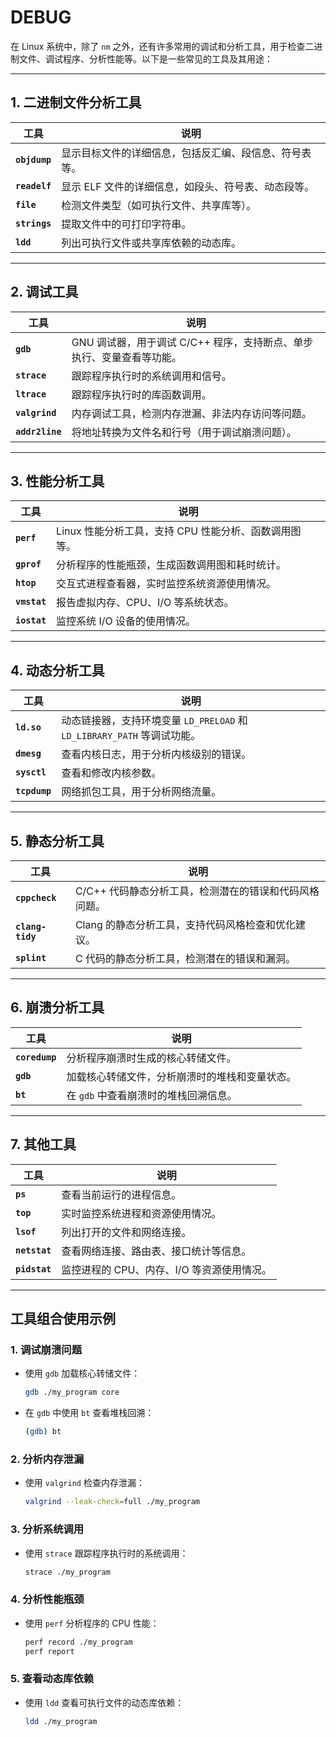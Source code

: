 # DEBUG

在 Linux 系统中，除了 `nm` 之外，还有许多常用的调试和分析工具，用于检查二进制文件、调试程序、分析性能等。以下是一些常见的工具及其用途：

---

## 1. **二进制文件分析工具**

| 工具          | 说明                                                   |
| ------------- | ------------------------------------------------------ |
| **`objdump`** | 显示目标文件的详细信息，包括反汇编、段信息、符号表等。 |
| **`readelf`** | 显示 ELF 文件的详细信息，如段头、符号表、动态段等。    |
| **`file`**    | 检测文件类型（如可执行文件、共享库等）。               |
| **`strings`** | 提取文件中的可打印字符串。                             |
| **`ldd`**     | 列出可执行文件或共享库依赖的动态库。                   |

---

## 2. **调试工具**

| 工具            | 说明                                                                  |
| --------------- | --------------------------------------------------------------------- |
| **`gdb`**       | GNU 调试器，用于调试 C/C++ 程序，支持断点、单步执行、变量查看等功能。 |
| **`strace`**    | 跟踪程序执行时的系统调用和信号。                                      |
| **`ltrace`**    | 跟踪程序执行时的库函数调用。                                          |
| **`valgrind`**  | 内存调试工具，检测内存泄漏、非法内存访问等问题。                      |
| **`addr2line`** | 将地址转换为文件名和行号（用于调试崩溃问题）。                        |

---

## 3. **性能分析工具**

| 工具         | 说明                                                  |
| ------------ | ----------------------------------------------------- |
| **`perf`**   | Linux 性能分析工具，支持 CPU 性能分析、函数调用图等。 |
| **`gprof`**  | 分析程序的性能瓶颈，生成函数调用图和耗时统计。        |
| **`htop`**   | 交互式进程查看器，实时监控系统资源使用情况。          |
| **`vmstat`** | 报告虚拟内存、CPU、I/O 等系统状态。                   |
| **`iostat`** | 监控系统 I/O 设备的使用情况。                         |

---

## 4. **动态分析工具**

| 工具          | 说明                                                                    |
| ------------- | ----------------------------------------------------------------------- |
| **`ld.so`**   | 动态链接器，支持环境变量 `LD_PRELOAD` 和 `LD_LIBRARY_PATH` 等调试功能。 |
| **`dmesg`**   | 查看内核日志，用于分析内核级别的错误。                                  |
| **`sysctl`**  | 查看和修改内核参数。                                                    |
| **`tcpdump`** | 网络抓包工具，用于分析网络流量。                                        |

---

## 5. **静态分析工具**

| 工具             | 说明                                                   |
| ---------------- | ------------------------------------------------------ |
| **`cppcheck`**   | C/C++ 代码静态分析工具，检测潜在的错误和代码风格问题。 |
| **`clang-tidy`** | Clang 的静态分析工具，支持代码风格检查和优化建议。     |
| **`splint`**     | C 代码的静态分析工具，检测潜在的错误和漏洞。           |

---

## 6. **崩溃分析工具**

| 工具           | 说明                                           |
| -------------- | ---------------------------------------------- |
| **`coredump`** | 分析程序崩溃时生成的核心转储文件。             |
| **`gdb`**      | 加载核心转储文件，分析崩溃时的堆栈和变量状态。 |
| **`bt`**       | 在 `gdb` 中查看崩溃时的堆栈回溯信息。          |

---

## 7. **其他工具**

| 工具          | 说明                                       |
| ------------- | ------------------------------------------ |
| **`ps`**      | 查看当前运行的进程信息。                   |
| **`top`**     | 实时监控系统进程和资源使用情况。           |
| **`lsof`**    | 列出打开的文件和网络连接。                 |
| **`netstat`** | 查看网络连接、路由表、接口统计等信息。     |
| **`pidstat`** | 监控进程的 CPU、内存、I/O 等资源使用情况。 |

---

## 工具组合使用示例

### 1. **调试崩溃问题**

- 使用 `gdb` 加载核心转储文件：
  ```bash
  gdb ./my_program core
  ```
- 在 `gdb` 中使用 `bt` 查看堆栈回溯：
  ```bash
  (gdb) bt
  ```

### 2. **分析内存泄漏**

- 使用 `valgrind` 检查内存泄漏：
  ```bash
  valgrind --leak-check=full ./my_program
  ```

### 3. **分析系统调用**

- 使用 `strace` 跟踪程序执行时的系统调用：
  ```bash
  strace ./my_program
  ```

### 4. **分析性能瓶颈**

- 使用 `perf` 分析程序的 CPU 性能：
  ```bash
  perf record ./my_program
  perf report
  ```

### 5. **查看动态库依赖**

- 使用 `ldd` 查看可执行文件的动态库依赖：
  ```bash
  ldd ./my_program
  ```
